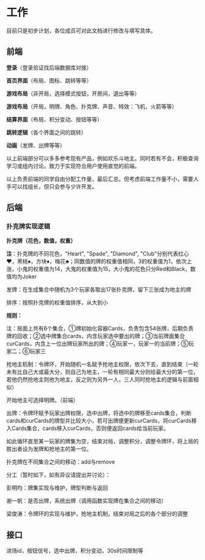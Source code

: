 # 工作

目前只是初步计划，各位成员可对此文档进行修改与填写具体。

## 前端

**登录**（登录验证找后端数据库对接）

**首页界面**（布局、图标、跳转等等）

**游戏布局**（非开局，选择模式按钮，开房间，退出等等）

**游戏布局**（开局，明牌、角色、扑克牌、声音、特效：飞机，火箭等等）

**结算界面**（布局、积分变动、按钮等等）

**跳转逻辑**（各个界面之间的跳转）

**动画**（发牌、出牌等等）

以上前端部分可以多多参考现有产品，例如欢乐斗地主。同时若有不会，积极查询学习或组内讨论。致力于实现符合用户使用直觉的前端。

以上负责前端的同学自由分配工作量，最后汇总。但考虑前端工作量不小，需要人手可以找组长，但只会参与少许开发。



## 后端

### 扑克牌实现逻辑

**扑克牌（花色，数值，权重）**

**注**：扑克牌的不同花色，"Heart", "Spade", "Diamond", "Club"分别代表红心❤，黑桃♠，方块♦，梅花♣；同数值的牌的权重值相同，3的权重值为1，依次上涨，小鬼的权重值为14，大鬼的权重值为15，大小鬼的花色只分Red和Black，数值均为Joker

发牌：在生成集合中随机为3个玩家各取出17张扑克牌，留下三张成为地主的牌

排序：按照扑克牌的权重值排序，从大到小

**规则：**

注：局面上共有6个集合，①牌初始化容器Cards，负责包含54张牌，后期负责牌的回收；②选中牌集合cards，内含玩家选中要出的牌；③当前牌面集合curCards，内含上一位出牌玩家所出的牌；④玩家一，玩家一的当前牌；⑤玩家二；⑥玩家三

抢地主机制：令牌环，开始随机一名赋予抢地主权限，依次下去，直到结束（一轮未有比自己大或最大分，则自己为地主，一轮有相同最大分则给最大分的第一位，若他仍然抢地主则他为地主，反之则为另外一人，三人同时抢地主的逻辑与前面相似）

开始地主可选择明牌。（前端）

出牌：令牌环赋予玩家出牌权限，选中出牌，将选中的牌移至cards集合，判断cards和curCards的牌型并比较大小，若可出牌便更新curCards，将curCards移入Cards集合，cards移入curCards，否则便返回cards给当前玩家。

如此循环直至某一玩家的牌集为空，结束对局，调整积分，调整令牌环，将上局的胜出者设为发牌和抢地主的第一位。

扑克牌在不同集合之间的移动：add与remove

分工（暂时如下，如有异议请提出并讨论）：

彭明均：牌集实现与维护，牌型判断与返回

谢一帆：是否出牌，系统出牌（调用函数实现牌在集合之间的移动）

梁俊涛：令牌环的实现与维护，抢地主机制，结束对局之后的各个部分的调整



## 接口

进场id，按钮信号，选中出牌，积分变动，30s时间限制等

